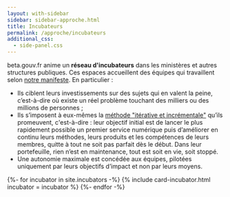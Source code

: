 ```yaml
---
layout: with-sidebar
sidebar: sidebar-approche.html
title: Incubateurs
permalink: /approche/incubateurs
additional_css:
  - side-panel.css
---
```


beta.gouv.fr anime un **réseau d'incubateurs** dans les ministères et autres structures publiques. Ces espaces accueillent des équipes qui travaillent selon [notre manifeste](https://beta.gouv.fr/approche/manifeste). En particulier : 
- Ils ciblent leurs investissements sur des sujets qui en valent la peine, c’est-à-dire où existe un réel problème touchant des milliers ou des millions de personnes ;
- Ils s’imposent à eux-mêmes la [méthode "itérative et incrémentale"](http://romy.tetue.net/mona-lisa-agile#:~:text=Le%20d%C3%A9veloppement%20it%C3%A9ratif%20%2C%20introduit%20par,successives%2C%20chacune%20am%C3%A9liorant%20la%20qualit%C3%A9.&text=Dans%20un%20processus%20agile%2C%20l,cela%20permet%20d'innover%20constamment.) qu’ils promeuvent, c'est-à-dire : leur objectif initial est de lancer le plus rapidement possible un premier service numérique puis d’améliorer en continu leurs méthodes, leurs produits et les compétences de leurs membres, quitte à tout ne soit pas parfait dès le début. Dans leur portefeuille, rien n’est en maintenance, tout est soit en vie, soit stoppé.
- Une autonomie maximale est concédée aux équipes, pilotées uniquement par leurs objectifs d’impact et non par leurs moyens. 

<div class="grid">
  {%- for incubator in site.incubators -%} 
    {% include card-incubator.html incubator = incubator %} 
  {%- endfor -%}
</div>
